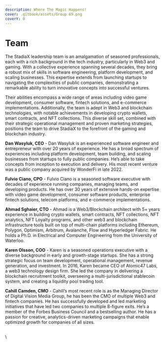 ```yaml
---
description: Where The Magic Happens!
cover: .gitbook/assets/Group 69.png
coverY: 0
---
```


# Team

The StadiaX leadership team is an amalgamation of seasoned professionals, each with a rich background in the tech industry, particularly in Web3 and gaming. With a collective experience spanning several decades, they bring a robust mix of skills in software engineering, platform development, and scaling businesses. This expertise extends from launching startups to navigating the complexities of public companies, demonstrating a remarkable ability to turn innovative concepts into successful ventures.

Their abilities encompass a wide range of areas including video game development, consumer software, fintech solutions, and e-commerce implementations. Additionally, the team is adept in Web3 and blockchain technologies, with notable achievements in developing crypto wallets, smart contracts, and NFT collections. This diverse skill set, combined with their strategic operational management and proven marketing strategies, positions the team to drive StadiaX to the forefront of the gaming and blockchain industry.

**Dan Wasyluk, CEO** - Dan Wasyluk is an experienced software engineer and entrepreneur with over 20 years of experience. He has a broad spectrum of experiences including platform development, team building, and scaling businesses from startups to fully public companies. He’s able to take concepts from inception to execution and delivery. His most recent venture was a public company acquired by WonderFi in late 2022.

**Fulvio Ciano, CPO** - Fulvio Ciano is a seasoned software executive with decades of experience running companies, managing teams, and developing products. He has over 30 years of extensive hands-on expertise with video game development, consumer software products, enterprise fintech solutions, telecom platforms, and e-commerce implementations.&#x20;

**Ahmad Sghaier, CTO** - Ahmad is a Web3/Blockchain architect with 5+ years experience in building crypto wallets, smart contracts, NFT collections, NFT analytics, NFT Loyalty programs, and other web3 and blockchain infrastructure tools built on top of multi-chain platforms including Ethereum, Polygon, Optimism, Arbitrum, Avalanche, Flow and Hyperledger Fabric. He holds a Ph.D. in Electrical and Computer Engineering from the University of Waterloo.

**Karen Olsson, COO** - Karen is a seasoned operations executive with a diverse background in early and growth-stage startups. She has a strong strategic focus on team development, operational management, revenue generation, and investment. In 2016, Karen became CEO of Atomic47 Labs, a web3 technology design firm. She led the company in delivering a  blockchain recruitment toolkit, overseeing a multi-jurisdictional stablecoin system, and creating a liquidity pool trading tool.

**Cahill Camden, CMO** - Cahill’s most recent role is as the Managing Director of Digital Vision Media Group, he has been the CMO of multiple Web3 and fintech companies. He has successfully developed and led marketing initiatives that have led two companies to multiple 8-figure exits. He’s a member of the Forbes Business Council and a bestselling author. He has a passion for creative, analytics-driven marketing campaigns that enable optimized growth for companies of all sizes.

\
\
